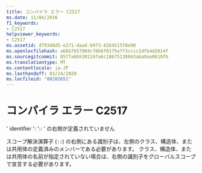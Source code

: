 ```yaml
---
title: コンパイラ エラー C2517
ms.date: 11/04/2016
f1_keywords:
- C2517
helpviewer_keywords:
- C2517
ms.assetid: d79348d5-e271-4aad-b973-8264515f8e90
ms.openlocfilehash: a66b7657869c70b6f6175e7f3cccc1dfb4d2614f
ms.sourcegitcommit: 857fa6b530224fa6c18675138043aba9aa0619fb
ms.translationtype: MT
ms.contentlocale: ja-JP
ms.lasthandoff: 03/24/2020
ms.locfileid: "80202651"
---
```

# <a name="compiler-error-c2517"></a>コンパイラ エラー C2517

' identifier ': ':: ' の右側が定義されていません

スコープ解決演算子 (`::`) の右側にある識別子は、左側のクラス、構造体、または共用体の定義済みのメンバーである必要があります。 クラス、構造体、または共用体の名前が指定されていない場合は、右側の識別子をグローバルスコープで宣言する必要があります。
